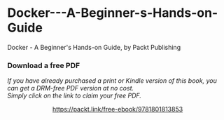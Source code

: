 # Docker---A-Beginner-s-Hands-on-Guide
Docker - A Beginner's Hands-on Guide, by Packt Publishing
### Download a free PDF

 <i>If you have already purchased a print or Kindle version of this book, you can get a DRM-free PDF version at no cost.<br>Simply click on the link to claim your free PDF.</i>
<p align="center"> <a href="https://packt.link/free-ebook/9781801813853">https://packt.link/free-ebook/9781801813853 </a> </p>